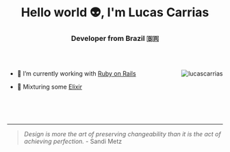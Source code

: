 <h1 align="center">Hello world 👽, I'm Lucas Carrias</h1>
<h3 align="center">Developer from Brazil 🇧🇷</h3>

<br>
<br>

<p>

<img align="right"  src="https://github-readme-stats.vercel.app/api/top-langs?username=lucascarrias&show_icons=true&locale=en&layout=compact&theme=dark&langs_count=6&hide=html,scss,css" alt="lucascarrias" />

- 💼 I’m currently working with [Ruby on Rails](https://rubyonrails.org/)

- 🧪 Mixturing some [Elixir](https://elixir-lang.org/)

</p>

<br>
<br>
<br>

---

> *Design is more the art of preserving changeability than it is the act of achieving perfection.* - Sandi Metz
